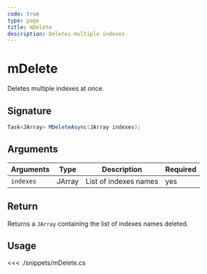 ```yaml
---
code: true
type: page
title: mDelete
description: Deletes multiple indexes
---
```


# mDelete

Deletes multiple indexes at once.

## Signature

```cs
Task<JArray> MDeleteAsync(JArray indexes);
```

## Arguments

| Arguments | Type                 | Description           | Required |
| --------- | -------------------- | --------------------- | -------- |
| `indexes` | JArray               | List of indexes names | yes      |

## Return

Returns a `JArray` containing the list of indexes names deleted.

## Usage

<<< ./snippets/mDelete.cs
